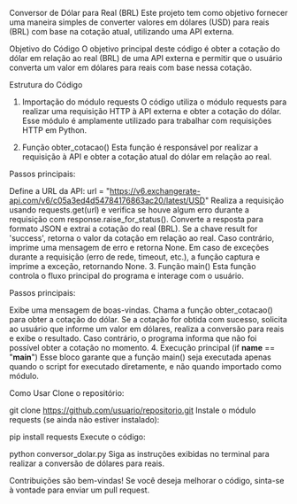 Conversor de Dólar para Real (BRL)
Este projeto tem como objetivo fornecer uma maneira simples de converter valores em dólares (USD) para reais (BRL) com base na cotação atual, utilizando uma API externa.

Objetivo do Código
O objetivo principal deste código é obter a cotação do dólar em relação ao real (BRL) de uma API externa e permitir que o usuário converta um valor em dólares para reais com base nessa cotação.

Estrutura do Código
1. Importação do módulo requests
O código utiliza o módulo requests para realizar uma requisição HTTP à API externa e obter a cotação do dólar. Esse módulo é amplamente utilizado para trabalhar com requisições HTTP em Python.

2. Função obter_cotacao()
Esta função é responsável por realizar a requisição à API e obter a cotação atual do dólar em relação ao real.

Passos principais:

Define a URL da API:
url = "https://v6.exchangerate-api.com/v6/c05a3ed4d54784176863ac20/latest/USD"
Realiza a requisição usando requests.get(url) e verifica se houve algum erro durante a requisição com response.raise_for_status().
Converte a resposta para formato JSON e extrai a cotação do real (BRL).
Se a chave result for 'success', retorna o valor da cotação em relação ao real.
Caso contrário, imprime uma mensagem de erro e retorna None.
Em caso de exceções durante a requisição (erro de rede, timeout, etc.), a função captura e imprime a exceção, retornando None.
3. Função main()
Esta função controla o fluxo principal do programa e interage com o usuário.

Passos principais:

Exibe uma mensagem de boas-vindas.
Chama a função obter_cotacao() para obter a cotação do dólar.
Se a cotação for obtida com sucesso, solicita ao usuário que informe um valor em dólares, realiza a conversão para reais e exibe o resultado.
Caso contrário, o programa informa que não foi possível obter a cotação no momento.
4. Execução principal (if __name__ == "__main__")
Esse bloco garante que a função main() seja executada apenas quando o script for executado diretamente, e não quando importado como módulo.

Como Usar
Clone o repositório:

git clone https://github.com/usuario/repositorio.git
Instale o módulo requests (se ainda não estiver instalado):

pip install requests
Execute o código:

python conversor_dolar.py
Siga as instruções exibidas no terminal para realizar a conversão de dólares para reais.


Contribuições são bem-vindas! Se você deseja melhorar o código, sinta-se à vontade para enviar um pull request.

